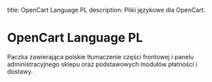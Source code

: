 title: OpenCart Language PL
description: Pliki językowe dla OpenCart.

# OpenCart Language PL

Paczka zawierająca polskie tłumaczenie części frontowej i panelu administracyjnego sklepu oraz podstawowych modułów płatności i dostawy.
